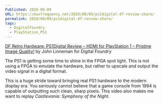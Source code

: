 ```yaml
---
Published: 2020-08-09
URL: https://maxfrequency.net/2020/08/09/ps1digital-df-review-share/
permalink: 2020/08/09/ps1digital-df-review-share/
tags:
  - DigitalFoundry
  - PlayStation_PS1
---
```

[DF Retro Hardware: PS1Digital Review – HDMI for PlayStation 1 – Pristine Image Quality!](https://www.youtube.com/watch?v=fmvs_ob4t3w) by John Linneman for Digital Foundry

The PS1 is getting some time to shine in the FPGA spot light. This is not using a FPGA to emulate the hardware, but rather to upscale and output the video signal in a digital format.

This is a huge stride toward bringing real PS1 hardware to the modern display era. You seriously cannot believe that a game console from 1994 is capable of outputting such clean, sharp pixels. This video also makes me want to replay *Castlevania: Symphony of the Night*.